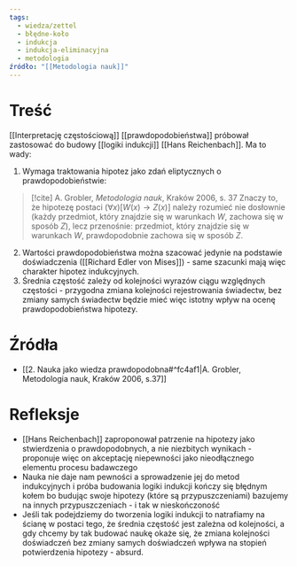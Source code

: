 ```yaml
---
tags:
  - wiedza/zettel
  - błędne-koło
  - indukcja
  - indukcja-eliminacyjna
  - metodologia
źródło: "[[Metodologia nauk]]"
---
```

# Treść
[[Interpretację częstościową]] [[prawdopodobieństwa]] próbował zastosować do budowy [[logiki indukcji]] [[Hans Reichenbach]]. Ma to wady:
1. Wymaga traktowania hipotez jako zdań eliptycznych o prawdopodobieństwie:
> [!cite] A. Grobler, *Metodologia nauk*, Kraków 2006, s. 37
> Znaczy to, że hipotezę postaci $(\forall x)[W(x) \to Z(x)]$  należy rozumieć nie dosłownie (każdy przedmiot, który znajdzie się w warunkach $W$, zachowa się w sposób $Z$), lecz przenośnie: przedmiot, który znajdzie się w warunkach $W$, prawdopodobnie zachowa się w sposób $Z$.
2. Wartości prawdopodobieństwa można szacować jedynie na podstawie doświadczenia ([[Richard Edler von Mises]]) - same szacunki mają więc charakter hipotez indukcyjnych.
3. Średnia częstość zależy od kolejności wyrazów ciągu względnych częstości - przygodna zmiana kolejności rejestrowania świadectw, bez zmiany samych świadectw będzie mieć więc istotny wpływ na ocenę prawdopodobieństwa hipotezy.

# Źródła
- [[2. Nauka jako wiedza prawdopodobna#^fc4af1|A. Grobler, Metodologia nauk, Kraków 2006, s.37]]
# Refleksje
- [[Hans Reichenbach]] zaproponował patrzenie na hipotezy jako stwierdzenia o prawdopodobnych, a nie niezbitych wynikach - proponuje więc on akceptację niepewności jako nieodłącznego elementu procesu badawczego
- Nauka nie daje nam pewności a sprowadzenie jej do metod indukcyjnych i próba budowania logiki indukcji kończy się błędnym kołem bo budując swoje hipotezy (które są przypuszczeniami) bazujemy na innych przypuszczeniach - i tak w nieskończoność
- Jeśli tak podejdziemy do tworzenia logiki indukcji to natrafiamy na ścianę w postaci tego, że średnia częstość jest zależna od kolejności, a gdy chcemy by tak budować naukę okaże się, że zmiana kolejności doświadczeń bez zmiany samych doświadczeń wpływa na stopień potwierdzenia hipotezy - absurd.